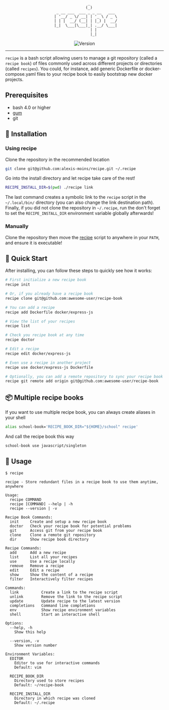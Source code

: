 <div align='center'>

```
                _            
               (_)           
  _ __ ___  ___ _ _ __   ___ 
 | '__/ _ \/ __| | '_ \ / _ \
 | | |  __/ (__| | |_) |  __/
 |_|  \___|\___|_| .__/ \___|
                 | |         
                 |_|         
```

![Version](https://img.shields.io/badge/version-0.9.5-blue.svg)

</div>

---

`recipe` is a bash script allowing users to manage a git repository (called a `recipe book`) of files commonly used across different projects or directories (called `recipes`). You could, for instance, add generic Dockerfile or docker-compose.yaml files to your recipe book to easily bootstrap new docker projects.

## Prerequisites

- bash 4.0 or higher
- [gum](https://github.com/charmbracelet/gum)
- git


## 🧰 Installation

### Using recipe

Clone the repository in the recommended location
```bash
git clone git@github.com:alexis-moins/recipe.git ~/.recipe
```

Go into the install directory and let recipe take care of the rest!
```bash
RECIPE_INSTALL_DIR=$(pwd) ./recipe link
```

The last command creates a symbolic link to the `recipe` script in the `~/.local/bin/` directory (you can also change the link destination path). Finally, if you did not clone the repository in `~/.recipe`, run the don't forget to set the `RECIPE_INSTALL_DIR` environment variable globally afterwards!

### Manually

Clone the repository then move the [recipe](recipe) script to anywhere in your `PATH`, and ensure it is executable!

## 🌱 Quick Start

After installing, you can follow these steps to quickly see how it works:

```bash
# First initialize a new recipe book
recipe init

# Or, if you already have a recipe book
recipe clone git@github.com:awesome-user/recipe-book

# You can add a recipe
recipe add Dockerfile docker/express-js

# View the list of your recipes
recipe list

# Check you recipe book at any time
recipe doctor

# Edit a recipe
recipe edit docker/express-js

# Even use a recipe in another project
recipe use docker/express-js Dockerfile

# Optionally, you can add a remote repository to sync your recipe book across devices
recipe git remote add origin git@github.com:awesome-user/recipe-book
```

## 📦 Multiple recipe books

If you want to use multiple recipe book, you can always create aliases in your shell
```bash
alias school-book='RECIPE_BOOK_DIR="${HOME}/school" recipe'
```

And call the recipe book this way
```bash
school-book use javascript/singleton
```

## 🚦 Usage

```
$ recipe

recipe - Store redundant files in a recipe book to use them anytime, anywhere

Usage:
  recipe COMMAND
  recipe [COMMAND] --help | -h
  recipe --version | -v

Recipe Book Commands:
  init     Create and setup a new recipe book
  doctor   Check your recipe book for potential problems
  git      Access git from your recipe book
  clone    Clone a remote git repository
  dir      Show recipe book directory

Recipe Commands:
  add      Add a new recipe
  list     List all your recipes
  use      Use a recipe locally
  remove   Remove a recipe
  edit     Edit a recipe
  show     Show the content of a recipe
  filter   Interactively filter recipes

Commands:
  link          Create a link to the recipe script
  unlink        Remove the link to the recipe script
  update        Update recipe to the latest version
  completions   Command line completions
  env           Show recipe environment variables
  shell         Start an interactive shell

Options:
  --help, -h
    Show this help

  --version, -v
    Show version number

Environment Variables:
  EDITOR
    Editor to use for interactive commands
    Default: vim

  RECIPE_BOOK_DIR
    Directory used to store recipes
    Default: ~/recipe-book

  RECIPE_INSTALL_DIR
    Directory in which recipe was cloned
    Default: ~/.recipe
```
